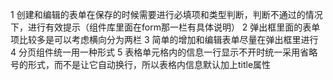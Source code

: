 1 创建和编辑的表单在保存的时候需要进行必填项和类型判断，判断不通过的情况下，进行有效提示（组件库里面在form那一栏有具体说明）
2 弹出框里面的表单项比较多是可以考虑横向分为两栏
3 简单的增加和编辑表单尽量在弹出框里进行
4 分页组件统一用一种形式
5 表格单元格内的信息一行显示不开时统一采用省略号的形式，而不是让它自动换行，所以表格内信息默认加上title属性

